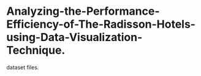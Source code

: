 # Analyzing-the-Performance-Efficiency-of-The-Radisson-Hotels-using-Data-Visualization-Technique.
dataset files.
